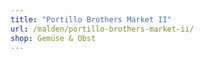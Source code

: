 ```yaml
---
title: "Portillo Brothers Market II"
url: /malden/portillo-brothers-market-ii/
shop: Gemüse & Obst
---
```

